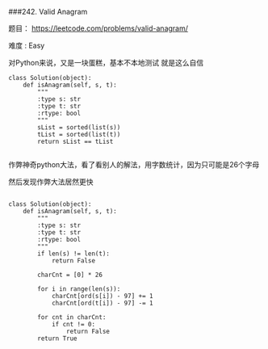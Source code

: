 ###242. Valid Anagram

题目： 
<https://leetcode.com/problems/valid-anagram/>


难度 : Easy


对Python来说，又是一块蛋糕，基本不本地测试
就是这么自信

```
class Solution(object):
    def isAnagram(self, s, t):
        """
        :type s: str
        :type t: str
        :rtype: bool
        """
        sList = sorted(list(s))
        tList = sorted(list(t))
        return sList == tList
            
```


作弊神奇python大法，看了看别人的解法，用字数统计，因为只可能是26个字母

然后发现作弊大法居然更快

```

class Solution(object):
    def isAnagram(self, s, t):
        """
        :type s: str
        :type t: str
        :rtype: bool
        """
        if len(s) != len(t):
            return False
        
        charCnt = [0] * 26
        
        for i in range(len(s)):
            charCnt[ord(s[i]) - 97] += 1
            charCnt[ord(t[i]) - 97] -= 1 
        
        for cnt in charCnt:
        	if cnt != 0:
        		return False
        return True
```
